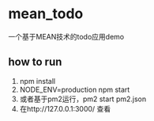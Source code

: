 # mean_todo

一个基于MEAN技术的todo应用demo

## how to run

 1. npm install
 2. NODE_ENV=production npm start
 3. 或者基于pm2运行，pm2 start pm2.json
 4. 在http://127.0.0.1:3000/ 查看
